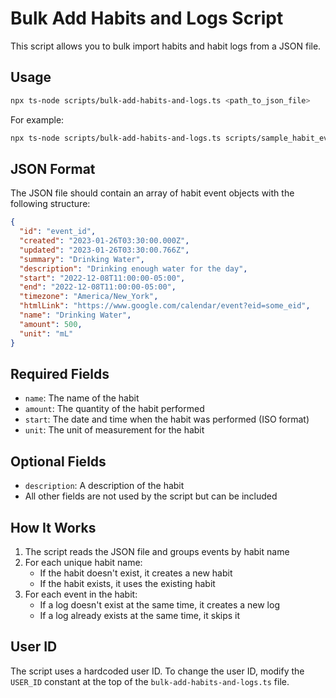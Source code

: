 # Bulk Add Habits and Logs Script

This script allows you to bulk import habits and habit logs from a JSON file.

## Usage

```bash
npx ts-node scripts/bulk-add-habits-and-logs.ts <path_to_json_file>
```

For example:

```bash
npx ts-node scripts/bulk-add-habits-and-logs.ts scripts/sample_habit_events.json
```

## JSON Format

The JSON file should contain an array of habit event objects with the following structure:

```json
{
  "id": "event_id",
  "created": "2023-01-26T03:30:00.000Z",
  "updated": "2023-01-26T03:30:00.766Z",
  "summary": "Drinking Water",
  "description": "Drinking enough water for the day",
  "start": "2022-12-08T11:00:00-05:00",
  "end": "2022-12-08T11:00:00-05:00",
  "timezone": "America/New_York",
  "htmlLink": "https://www.google.com/calendar/event?eid=some_eid",
  "name": "Drinking Water",
  "amount": 500,
  "unit": "mL"
}
```

## Required Fields

- `name`: The name of the habit
- `amount`: The quantity of the habit performed
- `start`: The date and time when the habit was performed (ISO format)
- `unit`: The unit of measurement for the habit

## Optional Fields

- `description`: A description of the habit
- All other fields are not used by the script but can be included

## How It Works

1. The script reads the JSON file and groups events by habit name
2. For each unique habit name:
   - If the habit doesn't exist, it creates a new habit
   - If the habit exists, it uses the existing habit
3. For each event in the habit:
   - If a log doesn't exist at the same time, it creates a new log
   - If a log already exists at the same time, it skips it

## User ID

The script uses a hardcoded user ID. To change the user ID, modify the `USER_ID` constant at the top of the `bulk-add-habits-and-logs.ts` file.
